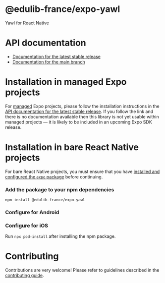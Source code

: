 # @edulib-france/expo-yawl

Yawl for React Native

# API documentation

- [Documentation for the latest stable release](https://docs.expo.dev/versions/latest/sdk/@edulib-france/yawl/)
- [Documentation for the main branch](https://docs.expo.dev/versions/unversioned/sdk/@edulib-france/yawl/)

# Installation in managed Expo projects

For [managed](https://docs.expo.dev/archive/managed-vs-bare/) Expo projects, please follow the installation instructions in the [API documentation for the latest stable release](#api-documentation). If you follow the link and there is no documentation available then this library is not yet usable within managed projects &mdash; it is likely to be included in an upcoming Expo SDK release.

# Installation in bare React Native projects

For bare React Native projects, you must ensure that you have [installed and configured the `expo` package](https://docs.expo.dev/bare/installing-expo-modules/) before continuing.

### Add the package to your npm dependencies

```
npm install @edulib-france/expo-yawl
```

### Configure for Android




### Configure for iOS

Run `npx pod-install` after installing the npm package.

# Contributing

Contributions are very welcome! Please refer to guidelines described in the [contributing guide]( https://github.com/expo/expo#contributing).
